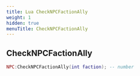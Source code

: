 ```yaml
---
title: Lua CheckNPCFactionAlly
weight: 1
hidden: true
menuTitle: CheckNPCFactionAlly
---
```

## CheckNPCFactionAlly
```lua
NPC:CheckNPCFactionAlly(int faction); -- number
```